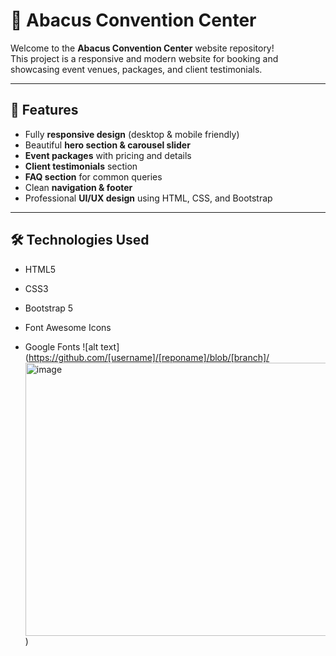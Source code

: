 # 🏢 Abacus Convention Center

Welcome to the **Abacus Convention Center** website repository!  
This project is a responsive and modern website for booking and showcasing event venues, packages, and client testimonials.

---

## 🌟 Features

- Fully **responsive design** (desktop & mobile friendly)  
- Beautiful **hero section & carousel slider**  
- **Event packages** with pricing and details  
- **Client testimonials** section  
- **FAQ section** for common queries  
- Clean **navigation & footer**  
- Professional **UI/UX design** using HTML, CSS, and Bootstrap  

---

## 🛠️ Technologies Used

- HTML5

- CSS3

- Bootstrap 5

- Font Awesome Icons

- Google Fonts
  ![alt text](https://github.com/[username]/[reponame]/blob/[branch]/<img width="959" height="437" alt="image" src="https://github.com/user-attachments/assets/9cf7b1cd-be43-4f85-b7d2-4c0fa4333922" />)


